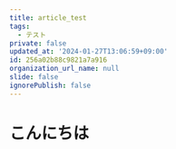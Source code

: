 ```yaml
---
title: article_test
tags:
  - テスト
private: false
updated_at: '2024-01-27T13:06:59+09:00'
id: 256a02b88c9821a7a916
organization_url_name: null
slide: false
ignorePublish: false
---
```

# こんにちは
